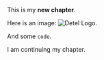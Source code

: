 This is my **new chapter**. 

Here is an image: ![Detel Logo](https://user-images.githubusercontent.com/44223481/167841685-e345af93-e690-4aab-a499-81c1481efef3.png).

And some `code`.

I am continuing my chapter.